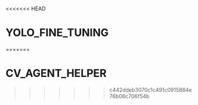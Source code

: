 <<<<<<< HEAD
# YOLO_FINE_TUNING
=======
# CV_AGENT_HELPER
>>>>>>> c442ddeb3070c1c491c0915884e76b06c706f54b
